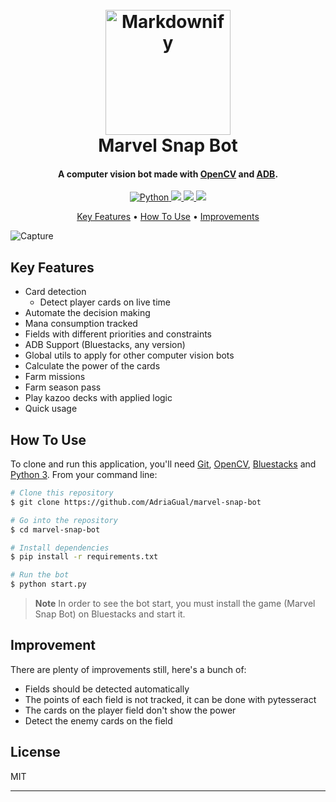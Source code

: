<h1 align="center">
  <br>
  <a href="https://www.marvelsnap.com"><img src="https://user-images.githubusercontent.com/25803231/210183311-556aafb7-1690-4a17-a958-9c622d8f6f07.png" alt="Markdownify" width="200"></a>
  <br>
  Marvel Snap Bot
  <br>
</h1>

<h4 align="center">A computer vision bot made with <a href="https://opencv.org/" target="_blank">OpenCV</a> and <a href="https://developer.android.com/studio/command-line/adb" target="_blank">ADB</a>.</h4>

<p align="center">
  <a href="www.python.org">
    <img src="https://badgen.net/badge/python/3.8/pink?icon=terminal"
         alt="Python">
  </a>
  <a href="https://img.shields.io/github/repo-size/AdriaGual/marvel-snap-bot">
    <img src="https://badges.gitter.im/amitmerchant1990/electron-markdownify.svg">
  </a>
  <a href="https://pypi.org/">
      <img src="https://img.shields.io/badge/SayThanks.io-%E2%98%BC-1EAEDB.svg">
  </a>
  <a href="https://opensource.org/licenses/MIT">
    <img src="https://badgen.net/pypi/license/pip">
  </a>
</p>

<p align="center">
  <a href="#key-features">Key Features</a> •
  <a href="#how-to-use">How To Use</a> •
  <a href="#improvements">Improvements</a>
</p>

![Capture](https://user-images.githubusercontent.com/25803231/210183326-e543da5a-ef14-44e5-8cd5-770eec453c02.PNG)

## Key Features

- Card detection
  - Detect player cards on live time
- Automate the decision making
- Mana consumption tracked
- Fields with different priorities and constraints
- ADB Support (Bluestacks, any version)
- Global utils to apply for other computer vision bots
- Calculate the power of the cards
- Farm missions
- Farm season pass
- Play kazoo decks with applied logic
- Quick usage

## How To Use

To clone and run this application, you'll need [Git](https://git-scm.com), [OpenCV](https://opencv.org/), [Bluestacks](https://www.bluestacks.com/es/index.html) and [Python 3](https://www.python.org/).
From your command line:

```bash
# Clone this repository
$ git clone https://github.com/AdriaGual/marvel-snap-bot

# Go into the repository
$ cd marvel-snap-bot

# Install dependencies
$ pip install -r requirements.txt

# Run the bot
$ python start.py
```

> **Note**
> In order to see the bot start, you must install the game (Marvel Snap Bot) on Bluestacks and start it.

## Improvement

There are plenty of improvements still, here's a bunch of:

- Fields should be detected automatically
- The points of each field is not tracked, it can be done with pytesseract
- The cards on the player field don't show the power
- Detect the enemy cards on the field

## License

MIT

---
